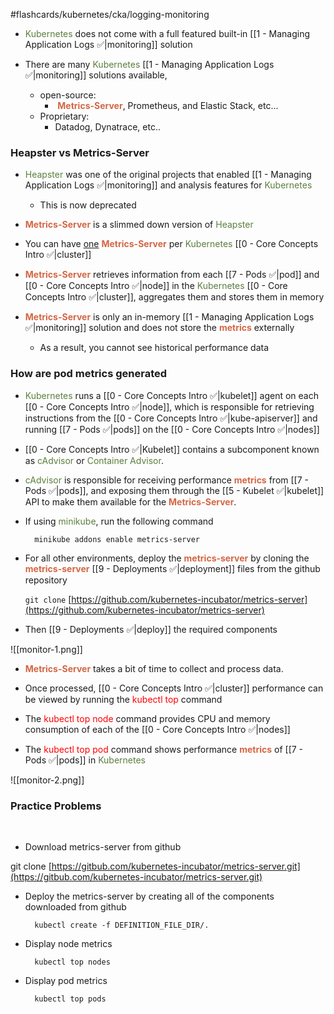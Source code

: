 #flashcards/kubernetes/cka/logging-monitoring

- <span style="color:#5c7e3e">Kubernetes</span> does not come with a full featured built-in [[1 - Managing Application Logs ✅|monitoring]] solution

- There are many <span style="color:#5c7e3e">Kubernetes</span> [[1 - Managing Application Logs ✅|monitoring]] solutions available,
	- open-source:
		-  <b><span style="color:#d46644">Metrics-Server</span></b>, Prometheus, and Elastic Stack, etc...
	- Proprietary:
		- Datadog, Dynatrace, etc..

### Heapster vs Metrics-Server

- <span style="color:#5c7e3e">Heapster</span> was one of the original projects that enabled [[1 - Managing Application Logs ✅|monitoring]] and analysis features for <span style="color:#5c7e3e">Kubernetes</span>
	- This is now deprecated

- <b><span style="color:#d46644">Metrics-Server</span></b> is a slimmed down version of <span style="color:#5c7e3e">Heapster</span>

- You can have <u>one</u> <b><span style="color:#d46644">Metrics-Server</span></b> per <span style="color:#5c7e3e">Kubernetes</span> [[0 - Core Concepts Intro ✅|cluster]]

- <b><span style="color:#d46644">Metrics-Server</span></b> retrieves information from each [[7 - Pods ✅|pod]] and [[0 - Core Concepts Intro ✅|node]] in the <span style="color:#5c7e3e">Kubernetes</span> [[0 - Core Concepts Intro ✅|cluster]], aggregates them and stores them in memory

- <b><span style="color:#d46644">Metrics-Server</span></b> is only an in-memory [[1 - Managing Application Logs ✅|monitoring]] solution and does not store the <b><span style="color:#d46644">metrics</span></b> externally
	- As a result, you cannot see historical performance data

### How are pod metrics generated

- <span style="color:#5c7e3e">Kubernetes</span> runs a [[0 - Core Concepts Intro ✅|kubelet]] agent on each [[0 - Core Concepts Intro ✅|node]], which is responsible for retrieving instructions from the [[0 - Core Concepts Intro ✅|kube-apiserver]] and running [[7 - Pods ✅|pods]] on the [[0 - Core Concepts Intro ✅|nodes]]

- [[0 - Core Concepts Intro ✅|Kubelet]] contains a subcomponent known as <span style="color:#5c7e3e">cAdvisor</span> or <span style="color:#5c7e3e">Container Advisor</span>.

- <span style="color:#5c7e3e">cAdvisor</span> is responsible for receiving performance <b><span style="color:#d46644">metrics</span></b> from [[7 - Pods ✅|pods]], and exposing them through the [[5 - Kubelet ✅|kubelet]] API to make them available for the <b><span style="color:#d46644">Metrics-Server</span></b>.

- If using <span style="color:#5c7e3e">minikube</span>, run the following command

		minikube addons enable metrics-server

- For all other environments, deploy the <b><span style="color:#d46644">metrics-server</span></b> by cloning the <b><span style="color:#d46644">metrics-server</span></b> [[9 - Deployments ✅|deployment]] files from the github repository

	`git clone` [https://github.com/kubernetes-incubator/metrics-server](https://github.com/kubernetes-incubator/metrics-server)

- Then [[9 - Deployments ✅|deploy]] the required components

![[monitor-1.png]]

- <b><span style="color:#d46644">Metrics-Server</span></b> takes a bit of time to collect and process data.

- Once processed, [[0 - Core Concepts Intro ✅|cluster]] performance can be viewed by running the <span style="color:red">kubectl top</span> command

- The <span style="color:red">kubectl top node</span> command provides CPU and memory consumption of each of the [[0 - Core Concepts Intro ✅|nodes]]

- The <span style="color:red">kubectl top pod</span> command shows performance <b><span style="color:#d46644">metrics</span></b> of [[7 - Pods ✅|pods]] in <span style="color:#5c7e3e">Kubernetes</span>

![[monitor-2.png]]

### Practice Problems  
 

- Download metrics-server from github

git clone [https://gitbub.com/kubernetes-incubator/metrics-server.git](https://gitbub.com/kubernetes-incubator/metrics-server.git)

- Deploy the metrics-server by creating all of the components downloaded from github

		kubectl create -f DEFINITION_FILE_DIR/.

- Display node metrics

		kubectl top nodes

- Display pod metrics

		kubectl top pods